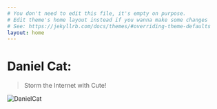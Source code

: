 ```yaml
---
# You don't need to edit this file, it's empty on purpose.
# Edit theme's home layout instead if you wanna make some changes
# See: https://jekyllrb.com/docs/themes/#overriding-theme-defaults
layout: home
---
```


# Daniel Cat: 
>Storm the Internet with Cute!

![DanielCat](http://mizioko.github.io/images/gifs/20170816_004403.gif)
